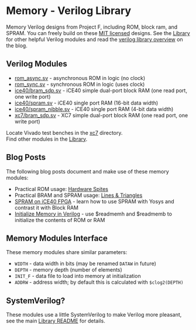# Memory - Verilog Library

Memory Verilog designs from Project F, including ROM, block ram, and SPRAM. You can freely build on these [MIT licensed](../../LICENSE) designs. See the [Library](../) for other helpful Verilog modules and read the [verilog library overview](https://projectf.io/verilog-lib/) on the blog.

## Verilog Modules

* [rom_async.sv](rom_async.sv) - asynchronous ROM in logic (no clock)
* [rom_sync.sv](rom_sync.sv) - synchronous ROM in logic (uses clock)
* [ice40/bram_sdp.sv](ice40/bram_sdp.sv) - iCE40 simple dual-port block RAM (one read port, one write port)
* [ice40/spram.sv](ice40/spram.sv) - iCE40 single port RAM (16-bit data width)
* [ice40/spram_nibble.sv](ice40/spram_nibble.sv) - iCE40 single port RAM (4-bit data width)
* [xc7/bram_sdp.sv](xc7/bram_sdp.sv) - XC7 simple dual-port block RAM (one read port, one write port)

Locate Vivado test benches in the [xc7](xc7) directory.  
Find other modules in the [Library](../).

## Blog Posts

The following blog posts document and make use of these memory modules:

* Practical ROM usage: [Hardware Spites](https://projectf.io/posts/hardware-sprites/)
* Practical BRAM and SPRAM usage: [Lines & Triangles](https://projectf.io/posts/lines-and-triangles/)
* [SPRAM on iCE40 FPGA](https://projectf.io/posts/spram-ice40-fpga/) - learn how to use SPRAM with Yosys and contrast it with Block RAM
* [Initialize Memory in Verilog](https://projectf.io/posts/initialize-memory-in-verilog/) - use $readmemh and $readmemb to initialize the contents of ROM or RAM

## Memory Modules Interface

These memory modules share similar parameters:

* `WIDTH` - data width in bits (may be renamed `DATAW` in future)
* `DEPTH` - memory depth (number of elements)
* `INIT_F` - data file to load into memory at initialization
* `ADDRW` - address width; by default this is calculated with `$clog2(DEPTH)`

## SystemVerilog?

These modules use a little SystemVerilog to make Verilog more pleasant, see the main [Library README](../README.md#systemverilog) for details.
